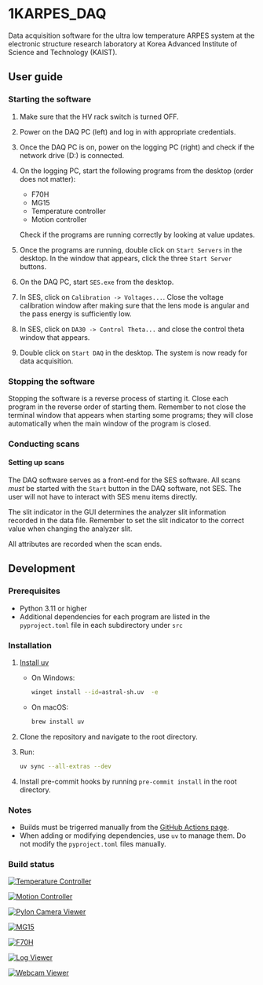 # 1KARPES_DAQ

Data acquisition software for the ultra low temperature ARPES system at the electronic
structure research laboratory at Korea Advanced Institute of Science and Technology
(KAIST).

## User guide

### Starting the software

1. Make sure that the HV rack switch is turned OFF.
2. Power on the DAQ PC (left) and log in with appropriate credentials.
3. Once the DAQ PC is on, power on the logging PC (right) and check if the network drive (D:) is connected.
4. On the logging PC, start the following programs from the desktop (order does not matter):
   - F70H
   - MG15
   - Temperature controller
   - Motion controller

   Check if the programs are running correctly by looking at value updates.
5. Once the programs are running, double click on `Start Servers` in the desktop. In the
   window that appears, click the three `Start Server` buttons.
6. On the DAQ PC, start `SES.exe` from the desktop.
7. In SES, click on `Calibration -> Voltages...`. Close the voltage calibration window
   after making sure that the lens mode is angular and the pass energy is sufficiently
   low.
8. In SES, click on `DA30 -> Control Theta...` and close the control theta window that
   appears.
9. Double click on `Start DAQ` in the desktop. The system is now ready for data
   acquisition.

### Stopping the software

Stopping the software is a reverse process of starting it. Close each program in the
reverse order of starting them. Remember to not close the terminal window that appears
when starting some programs; they will close automatically when the main window of the
program is closed.

### Conducting scans

#### Setting up scans

The DAQ software serves as a front-end for the SES software. All scans *must* be started
with the `Start` button in the DAQ software, not SES. The user will not have to interact
with SES menu items directly.

The slit indicator in the GUI determines the analyzer slit information recorded in the
data file. Remember to set the slit indicator to the correct value when changing the
analyzer slit.

All attributes are recorded when the scan ends.

## Development

### Prerequisites

- Python 3.11 or higher
- Additional dependencies for each program are listed in the `pyproject.toml` file in
  each subdirectory under `src`

### Installation

1. [Install uv](https://docs.astral.sh/uv/getting-started/installation/)

   - On Windows:

     ```bash
     winget install --id=astral-sh.uv  -e
     ```

   - On macOS:

     ```bash
     brew install uv
     ```

2. Clone the repository and navigate to the root directory.

3. Run:

   ```bash
   uv sync --all-extras --dev
   ```

4. Install pre-commit hooks by running `pre-commit install` in the root directory.

### Notes

- Builds must be trigerred manually from the [GitHub Actions page](https://github.com/kmnhan/1KARPES_DAQ/actions).
- When adding or modifying dependencies, use `uv` to manage them. Do not modify the
  `pyproject.toml` files manually.

### Build status

<a href="https://github.com/kmnhan/1KARPES_DAQ/actions/workflows/build_tempcontrol.yml"><img alt="Temperature Controller" src="https://img.shields.io/github/actions/workflow/status/kmnhan/1KARPES_DAQ/build_tempcontrol.yml?label=Temperature%20Controller"></a>

<a href="https://github.com/kmnhan/1KARPES_DAQ/actions/workflows/build_motioncontrol.yml"><img alt="Motion Controller" src="https://img.shields.io/github/actions/workflow/status/kmnhan/1KARPES_DAQ/build_motioncontrol.yml?label=Motion%20Controller"></a>

<a href="https://github.com/kmnhan/1KARPES_DAQ/actions/workflows/build_pyloncam.yml"><img alt="Pylon Camera Viewer" src="https://img.shields.io/github/actions/workflow/status/kmnhan/1KARPES_DAQ/build_pyloncam.yml?label=Pylon%20Camera%20Viewer"></a>

<a href="https://github.com/kmnhan/1KARPES_DAQ/actions/workflows/build_mg15.yml"><img alt="MG15" src="https://img.shields.io/github/actions/workflow/status/kmnhan/1KARPES_DAQ/build_mg15.yml?label=MG15"></a>

<a href="https://github.com/kmnhan/1KARPES_DAQ/actions/workflows/build_f70h.yml"><img alt="F70H" src="https://img.shields.io/github/actions/workflow/status/kmnhan/1KARPES_DAQ/build_f70h.yml?label=F70H"></a>

<a href="https://github.com/kmnhan/1KARPES_DAQ/actions/workflows/build_logviewer.yml"><img alt="Log Viewer" src="https://img.shields.io/github/actions/workflow/status/kmnhan/1KARPES_DAQ/build_logviewer.yml?label=Log%20Viewer"></a>

<a href="https://github.com/kmnhan/1KARPES_DAQ/actions/workflows/build_webcam.yml"><img alt="Webcam Viewer" src="https://img.shields.io/github/actions/workflow/status/kmnhan/1KARPES_DAQ/build_webcam.yml?label=Webcam%20Viewer"></a>
